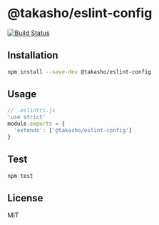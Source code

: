 # @takasho/eslint-config

[![Build Status](https://travis-ci.org/taka-sho/eslint-config.svg?branch=master)](https://travis-ci.org/taka-sho/eslint-config)

## Installation

```sh
npm install --save-dev @takasho/eslint-config
```

## Usage

```js
// .eslintrc.js
'use strict'
module.exports = {
  'extends': ['@takasho/eslint-config']
}
```


## Test

```sh
npm test
```

## License

MIT
